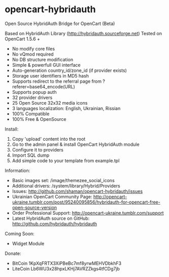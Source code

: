 opencart-hybridauth
===================

Open Source HybridAuth Bridge for OpenCart (Beta)

Based on HybridAuth Library (http://hybridauth.sourceforge.net)
Tested on OpenCart 1.5.6 +

* No modify core files
* No vQmod required
* No DB structure modification
* Simple & powerfull GUI interface
* Auto-generation country_id/zone_id (if provider exists)
* Storage user identifiers in MD5 hash
* Supports redirect to the referral page from ?referer=base64_encode(URL)
* Supports popup auth
* 32 provider drivers
* 25 Open Source 32x32 media icons
* 3 languages localization: English, Ukrainian, Rissian
* 100% Compatible
* 100% Free & OpenSource

Install:

1. Copy 'upload' content into the root
2. Go to the admin panel & install OpenCart HybridAuth module
3. Сonfigure it to providers 
4. Import SQL dump
5. Add simple code to your template from example.tpl

Information:

* Basic images set: /image/themezee_social_icons
* Additional drivers: /system/library/Hybrid/Providers
* Issues: http://github.com/shaman/opencart-hybridauth/issues
* Ukrainian OpenCart Community Page: http://opencart-ukraine.tumblr.com/post/95240095856/hybridauth-for-opencart-free-open-source-version
* Order Professional Support: http://opencart-ukraine.tumblr.com/support
* Latest HybridAuth source on GitHub: http://github.com/hybridauth/hybridauth

Coming Soon:

* Widget Module

Donate:

* BitCoin 1KpXqFRTX3XiPBeBc7mf8yrwMEHVDbkhF3
* LiteCoin Lb6WU3x28hpxLKHj7AVRZZkgs4tfCDg7jb
